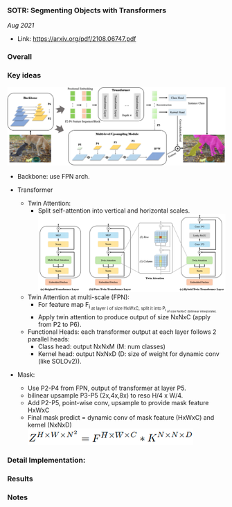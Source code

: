 ### SOTR: Segmenting Objects with Transformers

_Aug 2021_

- Link: https://arxiv.org/pdf/2108.06747.pdf

### Overall



### Key ideas
![](images/SOTR_arch.png?raw=true)
- Backbone: use FPN arch.
- Transformer
    * Twin Attention:
        - Split self-attention into vertical and horizontal scales.
        ![](images/SOTR_twin_attention.png?raw=true)
    * Twin Attention at multi-scale (FPN):
        - For feature map F<sub>i<sub> at layer i of size HxWxC, split it into P<sub>i<sub> of size NxNxC (billinear interpolate).
        - Apply twin attention to produce output of size NxNxC (apply from P2 to P6).
    * Functional Heads: each transformer output at each layer follows 2 parallel heads: 
        - Class head: output NxNxM (M: num classes)
        - Kernel head: output NxNxD (D: size of weight for dynamic conv (like SOLOv2)).

- Mask:
    - Use P2-P4 from FPN, output of transformer at layer P5.
    - bilinear upsample P3-P5 (2x,4x,8x) to reso H/4 x W/4.
    - Add P2-P5, point-wise conv, upsample to provide mask feature HxWxC
    - Final mask predict = dynamic conv of mask feature (HxWxC) and kernel (NxNxD)
    ![](images/SOTR_dynamic_conv.png?raw=true)



### Detail Implementation:


### Results


### Notes